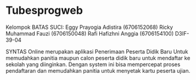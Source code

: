 # Tubesprogweb
Kelompok BATAS SUCI:
Eggy Prayogia Adistira	(6706152068)
Ricky Muhammad Fauzi	(6706150048)
Rafi Hafizhni Anggia	(6706154100)
D3IF-39-04

SYNTAS Online merupakan aplikasi Penerimaan Peserta Didik Baru 
Untuk memudahkan panitia maupun calon peserta didik baru untuk mendaftar ke sekolah yang diinginkan.
Dengan system ini bisa mempercepat proses pendaftaran dan memudahkan panitia untuk menyetak kartu peserta ujian.

